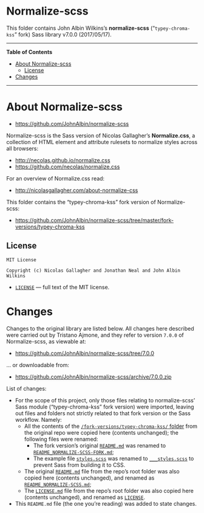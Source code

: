 Normalize-scss
==============

This folder contains John Albin Wilkins’s **normalize-scss** (“`typey-chroma-kss`” fork) Sass library v7.0.0 (2017/05/17).

------------------------------------------------------------------------

**Table of Contents**

<!-- #toc -->
-   [About Normalize-scss](#about-normalize-scss)
    -   [License](#license)
-   [Changes](#changes)

<!-- /toc -->

------------------------------------------------------------------------

About Normalize-scss
====================

-   <https://github.com/JohnAlbin/normalize-scss>

Normalize-scss is the Sass version of Nicolas Gallagher’s **Normalize.css**, a collection of HTML element and attribute rulesets to normalize styles across all browsers:

-   <http://necolas.github.io/normalize.css>
-   <https://github.com/necolas/normalize.css>

For an overview of Normalize.css read:

-   <http://nicolasgallagher.com/about-normalize-css>

This folder contains the “typey-chroma-kss” fork version of Normalize-scss:

-   <https://github.com/JohnAlbin/normalize-scss/tree/master/fork-versions/typey-chroma-kss>

License
-------

    MIT License

    Copyright (c) Nicolas Gallagher and Jonathan Neal and John Albin Wilkins

-   [`LICENSE`](./LICENSE) — full text of the MIT license.

Changes
=======

Changes to the original library are listed below. All changes here described were carried out by Tristano Ajmone, and they refer to version `7.0.0` of Normalize-scss, as viewable at:

-   <https://github.com/JohnAlbin/normalize-scss/tree/7.0.0>

… or downloadable from:

-   <https://github.com/JohnAlbin/normalize-scss/archive/7.0.0.zip>

List of changes:

-   For the scope of this project, only those files relating to normalize-scss’ Sass module (“typey-chroma-kss” fork version) were imported, leaving out files and folders not strictly related to that fork version or the Sass workflow. Namely:
    -   All the contents of the [`/fork-versions/typey-chroma-kss/` folder](https://github.com/JohnAlbin/normalize-scss/tree/7.0.0/fork-versions/typey-chroma-kss) from the original repo were copied here (contents unchanged); the following files were renamed:
        -   The fork version’s original [`README.md`](https://github.com/JohnAlbin/normalize-scss/blob/7.0.0/fork-versions/typey-chroma-kss/README.md) was renamed to [`README_NORMALIZE-SCSS-FORK.md`](./README_NORMALIZE-SCSS-FORK.md);
        -   The example file [`styles.scss`](https://github.com/JohnAlbin/normalize-scss/blob/7.0.0/fork-versions/typey-chroma-kss/styles.scss) was renamed to [`___styles.scss`](./___styles.scss) to prevent Sass from building it to CSS.
    -   The original [`README.md`](https://github.com/JohnAlbin/normalize-scss/blob/7.0.0/README.md) file from the repo’s root folder was also copied here (contents unchanged), and renamed as [`README_NORMALIZE-SCSS.md`](./README_NORMALIZE-SCSS.md);
    -   The [`LICENSE.md`](https://github.com/JohnAlbin/normalize-scss/blob/7.0.0/LICENSE.md) file from the repo’s root folder was also copied here (contents unchanged), and renamed as [`LICENSE`](./LICENSE).
-   This `README.md` file (the one you’re reading) was added to state changes.

